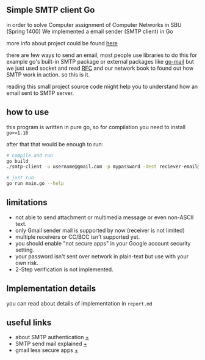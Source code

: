 ## Simple SMTP client Go
in order to solve Computer assignment of Computer Networks in SBU (Spring 1400) We implemented a email sender (SMTP client) in Go

more info about project could be found [here](./project-description.pdf)

there are few ways to send an email, most people use libraries to do this for example go's built-in SMTP package or external packages like [go-mail](https://github.com/go-gomail/gomail) but we just used socket and read [RFC](https://tools.ietf.org/html/rfc5321) and our network book to found out how SMTP work in action. so this is it. 

reading this small project source code might help you to understand how an email sent to SMTP server.


## how to use 

this program is written in pure go, so for compilation you need to install `go>=1.16`

after that that would be enough to run:

```sh
# compile and run 
go build 
./smtp-client -u username@gmail.com -p mypassword -dest reciever-email@gmail.com -subj "your subject" -body "and finally email body" 

# just run
go run main.go --help
```

## 

## limitations

+ not able to send attachment or multimedia message or even non-ASCII text.
+ only Gmail sender mail is supported by now (receiver is not limited)
+ multiple receivers or CC/BCC isn't supported yet. 
+ you should enable "not secure apps" in your Google account security setting.
+ your password isn't sent over network in plain-text but use with your own risk.
+ 2-Step verification is not implemented.




## Implementation details

you can read about details of implementation in `report.md`



## useful links 

+ about SMTP authentication [+](https://www.ndchost.com/wiki/mail/test-smtp-auth-telnet)
+ SMTP send mail explained [+](https://www.ndchost.com/wiki/mail/test-smtp-auth-telnet)
+ gmail less secure apps [+](https://support.google.com/accounts/answer/6010255?p=less-secure-apps&hl=en&visit_id=637528055941711149-3770501630&rd=1)







